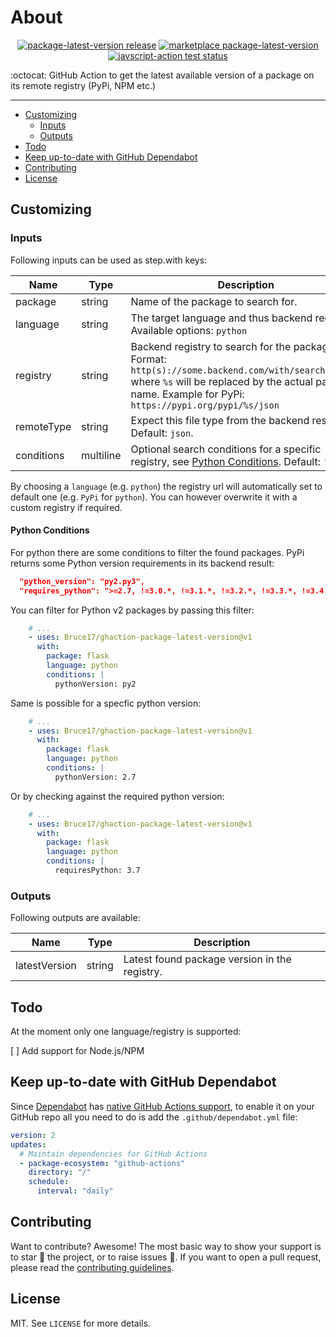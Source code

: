 # About

<p align="center">
  <a href="https://github.com/bruce17/ghaction-package-latest-version/releases/latest"><img alt="package-latest-version release" src="https://img.shields.io/github/release/bruce17/ghaction-package-latest-version.svg?style=flat"></a>
  <a href="https://github.com/marketplace/actions/package-latest-version"><img alt="marketplace package-latest-version" src="https://img.shields.io/badge/marketplace-package--latest--version-blue?logo=github&style=flat"></a>
  <a href="https://github.com/bruce17/ghaction-package-latest-version/actions"><img alt="javscript-action test status" src="https://img.shields.io/github/workflow/status/bruce17/ghaction-package-latest-version/unit-tests/main?label=test&logo=github"></a>
</p>

:octocat: GitHub Action to get the latest available version of a package on its remote registry (PyPi, NPM etc.)

___

* [Customizing](#customizing)
  * [Inputs](#inputs)
  * [Outputs](#outputs)
* [Todo](#todo)
* [Keep up-to-date with GitHub Dependabot](#keep-up-to-date-with-github-dependabot)
* [Contributing](#contributing)
* [License](#license)


## Customizing

### Inputs

Following inputs can be used as step.with keys:

| Name       | Type      | Description |
|------------|-----------|-------------|
| package    | string    | Name of the package to search for. |
| language   | string    | The target language and thus backend registry. Available options: `python` |
| registry   | string    | Backend registry to search for the package. Format: `http(s)://some.backend.com/with/search/for/%s` where `%s` will be replaced by the actual package name. Example for PyPi: `https://pypi.org/pypi/%s/json` |
| remoteType | string    | Expect this file type from the backend result. Default: `json`. |
| conditions | multiline | Optional search conditions for a specific registry, see [Python Conditions](#python-conditions). Default: `''` |

By choosing a `language` (e.g. `python`) the registry url will automatically set to default one (e.g. `PyPi` for `python`). You can however overwrite it with a custom registry if required.

#### Python Conditions

For python there are some conditions to filter the found packages. PyPi returns some Python version requirements in its backend result:

```json
  "python_version": "py2.py3",
  "requires_python": ">=2.7, !=3.0.*, !=3.1.*, !=3.2.*, !=3.3.*, !=3.4.*",
```

You can filter for Python v2 packages by passing this filter:

```yaml
    # ...
    - uses: Bruce17/ghaction-package-latest-version@v1
      with:
        package: flask
        language: python
        conditions: |
          pythonVersion: py2
```

Same is possible for a specfic python version:

```yaml
    # ...
    - uses: Bruce17/ghaction-package-latest-version@v1
      with:
        package: flask
        language: python
        conditions: |
          pythonVersion: 2.7
```

Or by checking against the required python version:

```yaml
    # ...
    - uses: Bruce17/ghaction-package-latest-version@v1
      with:
        package: flask
        language: python
        conditions: |
          requiresPython: 3.7
```


### Outputs

Following outputs are available:

| Name          | Type      | Description |
|---------------|-----------|-------------|
| latestVersion | string    | Latest found package version in the registry. |


## Todo

At the moment only one language/registry is supported:

[ ] Add support for Node.js/NPM


## Keep up-to-date with GitHub Dependabot

Since [Dependabot](https://docs.github.com/en/github/administering-a-repository/keeping-your-actions-up-to-date-with-github-dependabot) has [native GitHub Actions support](https://docs.github.com/en/github/administering-a-repository/configuration-options-for-dependency-updates#package-ecosystem), to enable it on your GitHub repo all you need to do is add the `.github/dependabot.yml` file:

```yaml
version: 2
updates:
  # Maintain dependencies for GitHub Actions
  - package-ecosystem: "github-actions"
    directory: "/"
    schedule:
      interval: "daily"
```

## Contributing

Want to contribute? Awesome! The most basic way to show your support is to star :star2: the project, or to raise issues :speech_balloon:. If you want to open a pull request, please read the [contributing guidelines](.github/CONTRIBUTING.md).


## License

MIT. See `LICENSE` for more details.
